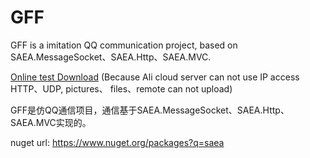 # GFF
GFF is a imitation QQ communication project, based on SAEA.MessageSocket、SAEA.Http、SAEA.MVC.

<a href="https://github.com/yswenli/GFF/files/1158407/Client.Release.zip" target="_blank">Online test Download</a> (Because Ali cloud server can not use IP access HTTP、UDP, pictures、 files、remote can not upload)

GFF是仿QQ通信项目，通信基于SAEA.MessageSocket、SAEA.Http、SAEA.MVC实现的。

nuget url: https://www.nuget.org/packages?q=saea




